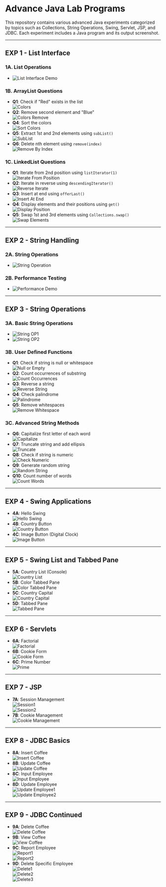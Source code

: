 
# Advance Java Lab Programs

This repository contains various advanced Java experiments categorized by topics such as Collections, String Operations, Swing, Servlet, JSP, and JDBC. Each experiment includes a Java program and its output screenshot.

---

## EXP 1 - List Interface

### 1A. List Operations
- ![List Interface Demo](https://github.com/sudeepykalapur/Advance-Java-/blob/main/EXP1-ListInterface/1A-ListInterfaceDemo/ListInterfaceDemo.png)

### 1B. ArrayList Questions
- **Q1**: Check if "Red" exists in the list  
  ![Colors](https://github.com/sudeepykalapur/Advance-Java-/blob/main/EXP1-ListInterface/1B-ArrayList/colors.png)
- **Q2**: Remove second element and "Blue"  
  ![Colors Remove](https://github.com/sudeepykalapur/Advance-Java-/blob/main/EXP1-ListInterface/1B-ArrayList/ColorsRemove.png)
- **Q4**: Sort the colors  
  ![Sort Colors](https://github.com/sudeepykalapur/Advance-Java-/blob/main/EXP1-ListInterface/1B-ArrayList/SortColors.png)
- **Q5**: Extract 1st and 2nd elements using `subList()`  
  ![SubList](https://github.com/sudeepykalapur/Advance-Java-/blob/main/EXP1-ListInterface/1B-ArrayList/SubList.png)
- **Q6**: Delete nth element using `remove(index)`  
  ![Remove By Index](https://github.com/sudeepykalapur/Advance-Java-/blob/main/EXP1-ListInterface/1B-ArrayList/RemoveByIndex.png)

### 1C. LinkedList Questions
- **Q1**: Iterate from 2nd position using `listIterator(1)`  
  ![Iterate From Position](https://github.com/sudeepykalapur/Advance-Java-/blob/main/EXP1-ListInterface/1C-LinkedList/IterateFromSpecifiedPosition.png)
- **Q2**: Iterate in reverse using `descendingIterator()`  
  ![Reverse Iterate](https://github.com/sudeepykalapur/Advance-Java-/blob/main/EXP1-ListInterface/1C-LinkedList/ReverseIterate.png)
- **Q3**: Insert at end using `offerLast()`  
  ![Insert At End](https://github.com/sudeepykalapur/Advance-Java-/blob/main/EXP1-ListInterface/1C-LinkedList/InsertAtEndLinkedList.png)
- **Q4**: Display elements and their positions using `get()`  
  ![Display Position](https://github.com/sudeepykalapur/Advance-Java-/blob/main/EXP1-ListInterface/1C-LinkedList/DisplayPositionLinkedList.png)
- **Q5**: Swap 1st and 3rd elements using `Collections.swap()`  
  ![Swap Elements](https://github.com/sudeepykalapur/Advance-Java-/blob/main/EXP1-ListInterface/1C-LinkedList/SwapElementLinkedList.png)

---

## EXP 2 - String Handling

### 2A. String Operations
- ![String Operation](https://github.com/sudeepykalapur/Advance-Java-/blob/main/EXP2-StringHandling/2A-StringOperations/StringOperationDemo.png)

### 2B. Performance Testing
- ![Performance Demo](https://github.com/sudeepykalapur/Advance-Java-/blob/main/EXP2-StringHandling/2B-PerformanceString/Performancedemo.png)

---

## EXP 3 - String Operations

### 3A. Basic String Operations
- ![String OP1](https://github.com/sudeepykalapur/Advance-Java-/blob/main/EXP3-StringOperation/3A-Stringoperations/StringOP1.png)
- ![String OP2](https://github.com/sudeepykalapur/Advance-Java-/blob/main/EXP3-StringOperation/3A-Stringoperations/StringOP2.png)

### 3B. User Defined Functions
- **Q1**: Check if string is null or whitespace  
  ![Null or Empty](https://github.com/sudeepykalapur/Advance-Java-/blob/main/EXP3-StringOperation/3B-StringOperation/NullOrEmpty.png)
- **Q2**: Count occurrences of substring  
  ![Count Occurrences](https://github.com/sudeepykalapur/Advance-Java-/blob/main/EXP3-StringOperation/3B-StringOperation/CountWordsInString.png)
- **Q3**: Reverse a string  
  ![Reverse String](https://github.com/sudeepykalapur/Advance-Java-/blob/main/EXP3-StringOperation/3B-StringOperation/ReverseCharacterInString.png)
- **Q4**: Check palindrome  
  ![Palindrome](https://github.com/sudeepykalapur/Advance-Java-/blob/main/EXP3-StringOperation/3B-StringOperation/PalindromeString.png)
- **Q5**: Remove whitespaces  
  ![Remove Whitespace](https://github.com/sudeepykalapur/Advance-Java-/blob/main/EXP3-StringOperation/3B-StringOperation/RemoveWhiteSpace.png)

### 3C. Advanced String Methods
- **Q6**: Capitalize first letter of each word  
  ![Capitalize](https://github.com/sudeepykalapur/Advance-Java-/blob/main/EXP3-StringOperation/3C-StringOperations/CapitalizeFirst.png)
- **Q7**: Truncate string and add ellipsis  
  ![Truncate](https://github.com/sudeepykalapur/Advance-Java-/blob/main/EXP3-StringOperation/3C-StringOperations/TruncateString.png)
- **Q8**: Check if string is numeric  
  ![Check Numeric](https://github.com/sudeepykalapur/Advance-Java-/blob/main/EXP3-StringOperation/3C-StringOperations/CheckNumericString.png)
- **Q9**: Generate random string  
  ![Random String](https://github.com/sudeepykalapur/Advance-Java-/blob/main/EXP3-StringOperation/3C-StringOperations/RandomString.png)
- **Q10**: Count number of words  
  ![Count Words](https://github.com/sudeepykalapur/Advance-Java-/blob/main/EXP3-StringOperation/3C-StringOperations/SubStringCount.png)

---

## EXP 4 - Swing Applications

- **4A**: Hello Swing  
  ![Hello Swing](https://github.com/sudeepykalapur/Advance-Java-/blob/main/EXP4-Swing1/SwingApp.png)
- **4B**: Country Button  
  ![Country Button](https://github.com/sudeepykalapur/Advance-Java-/blob/main/EXP4-Swing1/CountryPress.png)
- **4C**: Image Button (Digital Clock)  
  ![Image Button](https://github.com/sudeepykalapur/Advance-Java-/blob/main/EXP4-Swing1/DigitalClock.png)

---

## EXP 5 - Swing List and Tabbed Pane

- **5A**: Country List (Console)  
  ![Country List](https://github.com/sudeepykalapur/Advance-Java-/blob/main/EXP5-Swing2/CountryListConsole.png)
- **5B**: Color Tabbed Pane  
  ![Color Tabbed Pane](https://github.com/sudeepykalapur/Advance-Java-/blob/main/EXP5-Swing2/ColorTabbedPane.png)
- **5C**: Country Capital  
  ![Country Capital](https://github.com/sudeepykalapur/Advance-Java-/blob/main/EXP5-Swing2/CountryList.png)
- **5D**: Tabbed Pane  
  ![Tabbed Pane](https://github.com/sudeepykalapur/Advance-Java-/blob/main/EXP5-Swing2/TabbedPane.png)

---

## EXP 6 - Servlets

- **6A**: Factorial  
  ![Factorial](https://github.com/sudeepykalapur/Advance-Java-/blob/main/EXP6-Servelets/Factorial.png)
- **6B**: Cookie Form  
  ![Cookie Form](https://github.com/sudeepykalapur/Advance-Java-/blob/main/EXP6-Servelets/Cookie.jpeg)
- **6C**: Prime Number  
  ![Prime](https://github.com/sudeepykalapur/Advance-Java-/blob/main/EXP6-Servelets/Prime.png)

---

## EXP 7 - JSP

- **7A**: Session Management  
  ![Session1](https://github.com/sudeepykalapur/Advance-Java-/blob/main/EXP7-JSP/Session1.jpeg)  
  ![Session2](https://github.com/sudeepykalapur/Advance-Java-/blob/main/EXP7-JSP/Session2.jpeg)
- **7B**: Cookie Management  
  ![Cookie Management](https://github.com/sudeepykalapur/Advance-Java-/blob/main/EXP7-JSP/Cookie%20List.jpeg)

---

## EXP 8 - JDBC Basics

- **8A**: Insert Coffee  
  ![Insert Coffee](https://github.com/sudeepykalapur/Advance-Java-/blob/main/EXP8-JDBC1/8a.png)
- **8B**: Update Coffee  
  ![Update Coffee](https://github.com/sudeepykalapur/Advance-Java-/blob/main/EXP8-JDBC1/8b.png)
- **8C**: Input Employee  
  ![Input Employee](https://github.com/sudeepykalapur/Advance-Java-/blob/main/EXP8-JDBC1/8c1.jpeg)
- **8D**: Update Employee  
  ![Update Employee1](https://github.com/sudeepykalapur/Advance-Java-/blob/main/EXP8-JDBC1/8d1.jpeg)  
  ![Update Employee2](https://github.com/sudeepykalapur/Advance-Java-/blob/main/EXP8-JDBC1/8d2.jpeg)

---

## EXP 9 - JDBC Continued

- **9A**: Delete Coffee  
  ![Delete Coffee](https://github.com/sudeepykalapur/Advance-Java-/blob/main/EXP9-JDBC2/9A.png)
- **9B**: View Coffee  
  ![View Coffee](https://github.com/sudeepykalapur/Advance-Java-/blob/main/EXP9-JDBC2/9B.png)
- **9C**: Report Employee  
  ![Report1](https://github.com/sudeepykalapur/Advance-Java-/blob/main/EXP9-JDBC2/9C1.png)  
  ![Report2](https://github.com/sudeepykalapur/Advance-Java-/blob/main/EXP9-JDBC2/9C2.png)
- **9D**: Delete Specific Employee  
  ![Delete1](https://github.com/sudeepykalapur/Advance-Java-/blob/main/EXP9-JDBC2/9D1.png)  
  ![Delete2](https://github.com/sudeepykalapur/Advance-Java-/blob/main/EXP9-JDBC2/9D2.png)  
  ![Delete3](https://github.com/sudeepykalapur/Advance-Java-/blob/main/EXP9-JDBC2/9D3.png)
